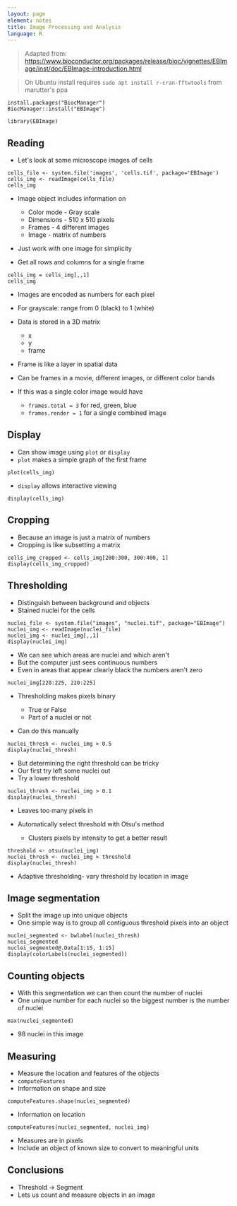 ```yaml
---
layout: page
element: notes
title: Image Processing and Analysis
language: R
---
```


> Adapted from:
> https://www.bioconductor.org/packages/release/bioc/vignettes/EBImage/inst/doc/EBImage-introduction.html

> On Ubuntu install requires
> `sudo apt install r-cran-fftwtools`
> from marutter's ppa

```
install.packages("BiocManager")
BiocManager::install("EBImage")
```

```
library(EBImage)
```

## Reading

* Let's look at some microscope images of cells

```
cells_file <- system.file('images', 'cells.tif', package='EBImage')
cells_img <- readImage(cells_file)
cells_img
```

* Image object includes information on
    * Color mode - Gray scale
    * Dimensions - 510 x 510 pixels
    * Frames - 4 different images
    * Image - matrix of numbers

* Just work with one image for simplicity
* Get all rows and columns for a single frame

```
cells_img = cells_img[,,1]
cells_img
```

* Images are encoded as numbers for each pixel
* For grayscale: range from 0 (black) to 1 (white)

* Data is stored in a 3D matrix
    * x
    * y
    * frame

* Frame is like a layer in spatial data
* Can be frames in a movie, different images, or different color bands
* If this was a single color image would have
    * `frames.total = 3` for red, green, blue
    * `frames.render = 1` for a single combined image

## Display

* Can show image using `plot` or `display`
* `plot` makes a simple graph of the first frame

```
plot(cells_img)
```

* `display` allows interactive viewing

```
display(cells_img)
```

## Cropping

* Because an image is just a matrix of numbers
* Cropping is like subsetting a matrix

```
cells_img_cropped <- cells_img[200:300, 300:400, 1]
display(cells_img_cropped)
```

## Thresholding

* Distinguish between background and objects
* Stained nuclei for the cells

```
nuclei_file <- system.file("images", "nuclei.tif", package="EBImage")
nuclei_img <- readImage(nuclei_file)
nuclei_img <- nuclei_img[,,1]
display(nuclei_img)
```

* We can see which areas are nuclei and which aren't
* But the computer just sees continuous numbers
* Even in areas that appear clearly black the numbers aren't zero

```
nuclei_img[220:225, 220:225]
```

* Thresholding makes pixels binary
    * True or False
    * Part of a nuclei or not

* Can do this manually

```
nuclei_thresh <- nuclei_img > 0.5
display(nuclei_thresh)
```

* But determining the right threshold can be tricky
* Our first try left some nuclei out
* Try a lower threshold

```
nuclei_thresh <- nuclei_img > 0.1
display(nuclei_thresh)
```

* Leaves too many pixels in

* Automatically select threshold with Otsu's method
    * Clusters pixels by intensity to get a better result

```
threshold <- otsu(nuclei_img)
nuclei_thresh <- nuclei_img > threshold
display(nuclei_thresh)
```

* Adaptive thresholding- vary threshold by location in image

## Image segmentation

* Split the image up into unique objects
* One simple way is to group all contiguous threshold pixels into an object

```
nuclei_segmented <- bwlabel(nuclei_thresh)
nuclei_segmented
nuclei_segmented@.Data[1:15, 1:15]
display(colorLabels(nuclei_segmented))
```

## Counting objects

* With this segmentation we can then count the number of nuclei
* One unique number for each nuclei so the biggest number is the number of nuclei

```
max(nuclei_segmented)
```

* 98 nuclei in this image


## Measuring

* Measure the location and features of the objects
* `computeFeatures` 
* Information on shape and size

```
computeFeatures.shape(nuclei_segmented)
```

* Information on location

```
computeFeatures(nuclei_segmented, nuclei_img)
```

* Measures are in pixels
* Include an object of known size to convert to meaningful units

## Conclusions

* Threshold -> Segment
* Lets us count and measure objects in an image